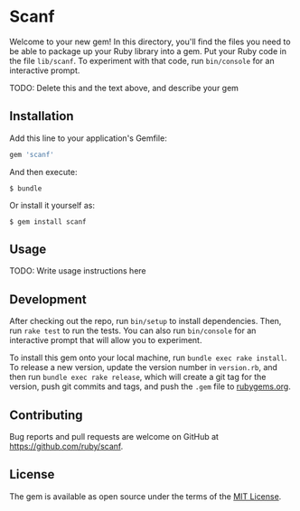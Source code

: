 # Scanf

Welcome to your new gem! In this directory, you'll find the files you need to be able to package up your Ruby library into a gem. Put your Ruby code in the file `lib/scanf`. To experiment with that code, run `bin/console` for an interactive prompt.

TODO: Delete this and the text above, and describe your gem

## Installation

Add this line to your application's Gemfile:

```ruby
gem 'scanf'
```

And then execute:

    $ bundle

Or install it yourself as:

    $ gem install scanf

## Usage

TODO: Write usage instructions here

## Development

After checking out the repo, run `bin/setup` to install dependencies. Then, run `rake test` to run the tests. You can also run `bin/console` for an interactive prompt that will allow you to experiment.

To install this gem onto your local machine, run `bundle exec rake install`. To release a new version, update the version number in `version.rb`, and then run `bundle exec rake release`, which will create a git tag for the version, push git commits and tags, and push the `.gem` file to [rubygems.org](https://rubygems.org).

## Contributing

Bug reports and pull requests are welcome on GitHub at https://github.com/ruby/scanf.


## License

The gem is available as open source under the terms of the [MIT License](http://opensource.org/licenses/MIT).

